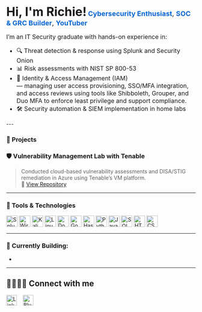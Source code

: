 <h2 style="all: unset; font-size: 32px; font-weight: bold;">Hi, I'm Richie!</h2>

<span style="font-size: 18px;">
  <a href="https://github.com/IamMufasa" style="text-decoration: none; color: #0366d6;"><b>Cybersecurity Enthusiast</b></a>,
  <a href="https://github.com/IamMufasa?tab=repositories" style="text-decoration: none; color: #0366d6;"><b>SOC & GRC Builder</b></a>,
  <a href="https://youtube.com/@TechRichieOut" style="text-decoration: none; color: #0366d6;"><b>YouTuber</b></a>
</span>

<p style="font-size: 16px;">I’m an IT Security graduate with hands-on experience in:</p>
<ul style="font-size: 16px;">
  <li>🔍 Threat detection & response using Splunk and Security Onion</li>
  <li>📊 Risk assessments with NIST SP 800-53</li>
  <li>🔐 Identity & Access Management (IAM)</li> — managing user access provisioning, SSO/MFA integration, and access reviews using tools like Shibboleth, Grouper, and Duo MFA to enforce least privilege and support compliance.</li>
  <li>🛠️ Security automation & SIEM implementation in home labs</li>
</ul>
---

### 💼 Projects
### 🛡️ Vulnerability Management Lab with Tenable  
> Conducted cloud-based vulnerability assessments and DISA/STIG remediation in Azure using Tenable’s VM platform.  
📁 [View Repository](https://github.com/IamMufasa/Vulnerability-Management-Lab-with-Tenable)

---

### 🧰 Tools & Technologies
<div align="left">
  <img src="https://cdn.simpleicons.org/splunk/000000" height="30" alt="Splunk" />
  <img src="https://cdn.simpleicons.org/wireshark/000000" height="30" alt="Wireshark" />
  <img src="https://cdn.simpleicons.org/kalilinux/000000" height="30" alt="Kali Linux" />
  <img src="https://cdn.simpleicons.org/linux/000000" height="30" alt="Linux" />
  <img src="https://cdn.simpleicons.org/docker/000000" height="30" alt="Docker" />
  <img src="https://cdn.simpleicons.org/googlecloud/000000" height="30" alt="Google Cloud" />
  <img src="https://cdn.simpleicons.org/hashicorp/000000" height="30" alt="HashiCorp" />
  <img src="https://cdn.simpleicons.org/python/000000" height="30" alt="Python" />
  <img src="https://cdn.simpleicons.org/javascript/000000" height="30" alt="JavaScript" />
  <img src="https://cdn.simpleicons.org/mysql/000000" height="30" alt="SQL" />
  <img src="https://cdn.simpleicons.org/html5/000000" height="30" alt="HTML5" />
  <img src="https://cdn.simpleicons.org/css3/000000" height="30" alt="CSS3" />
</div>


---

### 🎯 Currently Building:
- 

---

## 🫱🏾‍🫲🏼 Connect with me

[<img src="https://img.icons8.com/ios-filled/50/000000/linkedin.png" width="28" alt="LinkedIn" />](https://www.linkedin.com/in/richardakpan)
&nbsp;&nbsp;
[<img src="https://cdn.simpleicons.org/bluesky/000000" width="28" alt="Bluesky" />](https://bsky.app/profile/hellorichie.bsky.social)


